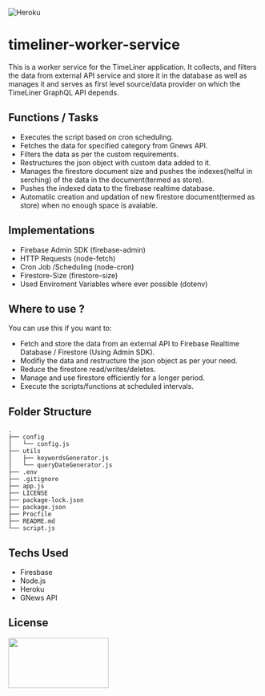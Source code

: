 ![Heroku](https://heroku-badge.herokuapp.com/?app=heroku-badge)
# timeliner-worker-service
This is a worker service for the TimeLiner application. It collects, and filters the data from external API service and store it in the database as well as manages it and serves as first level source/data provider on which the TimeLiner GraphQL API depends.

## Functions / Tasks
  - Executes the script based on cron scheduling.
  - Fetches the data for specified category from Gnews API.
  - Filters the data as per the custom requirements.
  - Restructures the json object with custom data added to it.
  - Manages the firestore document size and pushes the indexes(helful in serching) of the data in the document(termed as store).
  - Pushes the indexed data to the firebase realtime database.
  - Automatiic creation and updation of new firestore document(termed as store) when no enough space is avaiable.

## Implementations
  - Firebase Admin SDK (firebase-admin)
  - HTTP Requests (node-fetch) 
  - Cron Job /Scheduling (node-cron)
  - Firestore-Size (firestore-size)
  - Used Enviroment Variables where ever possible (dotenv)

## Where to use ? 
You can use this if you want to: 
  - Fetch and store the data from an external API to Firebase Realtime Database / Firestore (Using Admin SDK).
  - Modifiy the data and restructure the json object as per your need.
  - Reduce the firestore read/writes/deletes.
  - Manage and use firestore efficiently for a longer period.
  - Execute the scripts/functions at scheduled intervals.

## Folder Structure
  ```
.
├── config
│   └── config.js
├── utils
│   ├── keywordsGenerator.js
│   └── queryDateGenerator.js
├── .env
├── .gitignore
├── app.js
├── LICENSE
├── package-lock.json
├── package.json
├── Procfile
├── README.md
└── script.js
  ```
 
## Techs Used
 - Firesbase
 - Node.js
 - Heroku
 - GNews API

## License
 <img src="https://upload.wikimedia.org/wikipedia/commons/thumb/0/0c/MIT_logo.svg/1200px-MIT_logo.svg.png" width="200" height="100"/>
